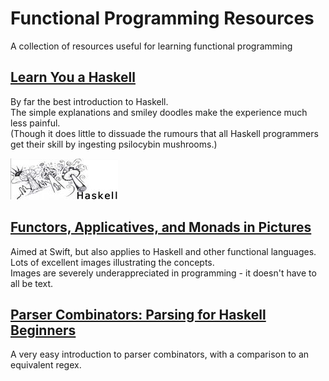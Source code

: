 # Functional Programming Resources

A collection of resources useful for learning functional programming

## [Learn You a Haskell](http://learnyouahaskell.com/)

By far the best introduction to Haskell.  
The simple explanations and smiley doodles make the experience much less painful.  
(Though it does little to dissuade the rumours that all Haskell programmers get their skill by ingesting psilocybin mushrooms.)

![Rumours](Images/PsilocybinHaskell.png)

## [Functors, Applicatives, and Monads in Pictures](http://www.mokacoding.com/blog/functor-applicative-monads-in-pictures/)

Aimed at Swift, but also applies to Haskell and other functional languages.  
Lots of excellent images illustrating the concepts.  
Images are severely underappreciated in programming - it doesn't have to all be text.

## [Parser Combinators: Parsing for Haskell Beginners](https://two-wrongs.com/parser-combinators-parsing-for-haskell-beginners.html)

A very easy introduction to parser combinators, with a comparison to an equivalent regex.
